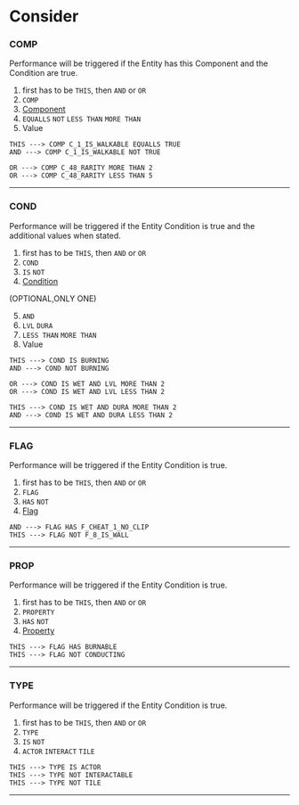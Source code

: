 # Consider

### COMP  
Performance will be triggered if the Entity has this Component and the Condition are true.  
1. first has to be ``THIS``, then ``AND`` or ``OR``
2. ``COMP``
3. [Component](../../CogsmosFramework/DemocrECS/Entity-Attributes/Components/List.md)  
4. ``EQUALLS`` ``NOT`` ``LESS THAN`` ``MORE THAN``
5. Value  
  
````
THIS ---> COMP C_1_IS_WALKABLE EQUALLS TRUE
AND ---> COMP C_1_IS_WALKABLE NOT TRUE

OR ---> COMP C_48_RARITY MORE THAN 2
OR ---> COMP C_48_RARITY LESS THAN 5
````
  
---
  


### COND
Performance will be triggered if the Entity Condition is true and the additional values when stated.  
1. first has to be ``THIS``, then ``AND`` or ``OR``
2. ``COND``
3. ``IS`` ``NOT``
4. [Condition](../../CogsmosFramework/DemocrECS/Entity-Attributes/Conditions/List.md)  

(OPTIONAL,ONLY ONE)
  
5. ``AND``
6. ``LVL`` ``DURA``
7. ``LESS THAN`` ``MORE THAN``
8. Value

````
THIS ---> COND IS BURNING
AND ---> COND NOT BURNING

OR ---> COND IS WET AND LVL MORE THAN 2
OR ---> COND IS WET AND LVL LESS THAN 2

THIS ---> COND IS WET AND DURA MORE THAN 2
AND ---> COND IS WET AND DURA LESS THAN 2
````
  
---
  


### FLAG
Performance will be triggered if the Entity Condition is true.  
1. first has to be ``THIS``, then ``AND`` or ``OR``
2. ``FLAG``
3. ``HAS`` ``NOT``
4. [Flag](../../CogsmosFramework/DemocrECS/Entity-Attributes/Flags/List.md)  

````
AND ---> FLAG HAS F_CHEAT_1_NO_CLIP
THIS ---> FLAG NOT F_8_IS_WALL
````
  
---
  


### PROP
Performance will be triggered if the Entity Condition is true.  
1. first has to be ``THIS``, then ``AND`` or ``OR``
2. ``PROPERTY``
3. ``HAS`` ``NOT``
4. [Property](../../CogsmosFramework/DemocrECS/Entity-Attributes/Properties/List.md) 

````
THIS ---> FLAG HAS BURNABLE
THIS ---> FLAG NOT CONDUCTING
````
  
---
  


### TYPE
Performance will be triggered if the Entity Condition is true.  
1. first has to be ``THIS``, then ``AND`` or ``OR``
2. ``TYPE``
3. ``IS`` ``NOT``
4. ``ACTOR`` ``INTERACT`` ``TILE``

````
THIS ---> TYPE IS ACTOR
THIS ---> TYPE NOT INTERACTABLE
THIS ---> TYPE NOT TILE

````
  
---
  


